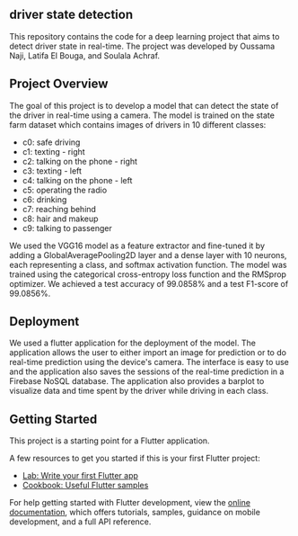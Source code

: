 ## driver state detection

This repository contains the code for a deep learning project that aims to detect driver state in real-time. The project was developed by Oussama Naji, Latifa El Bouga, and Soulala Achraf.

## Project Overview

The goal of this project is to develop a model that can detect the state of the driver in real-time using a camera. The model is trained on the state farm dataset which contains images of drivers in 10 different classes:

- c0: safe driving
- c1: texting - right
- c2: talking on the phone - right
- c3: texting - left
- c4: talking on the phone - left
- c5: operating the radio
- c6: drinking
- c7: reaching behind
- c8: hair and makeup
- c9: talking to passenger

We used the VGG16 model as a feature extractor and fine-tuned it by adding a GlobalAveragePooling2D layer and a dense layer with 10 neurons, each representing a class, and softmax activation function. The model was trained using the categorical cross-entropy loss function and the RMSprop optimizer. We achieved a test accuracy of 99.0858% and a test F1-score of 99.0856%.

## Deployment

We used a flutter application for the deployment of the model. The application allows the user to either import an image for prediction or to do real-time prediction using the device's camera. The interface is easy to use and the application also saves the sessions of the real-time prediction in a Firebase NoSQL database. The application also provides a barplot to visualize data and time spent by the driver while driving in each class.

## Getting Started

This project is a starting point for a Flutter application.

A few resources to get you started if this is your first Flutter project:

- [Lab: Write your first Flutter app](https://docs.flutter.dev/get-started/codelab)
- [Cookbook: Useful Flutter samples](https://docs.flutter.dev/cookbook)

For help getting started with Flutter development, view the
[online documentation](https://docs.flutter.dev/), which offers tutorials,
samples, guidance on mobile development, and a full API reference.
